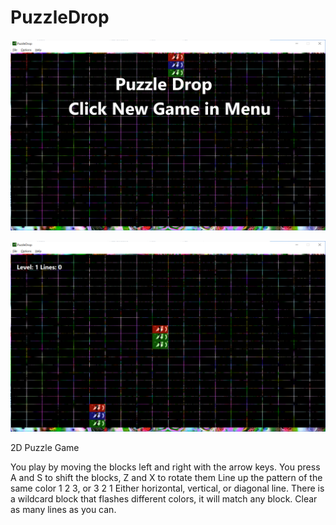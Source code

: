 # PuzzleDrop

![ScreenShot1](https://github.com/lostjared/PuzzleDrop/blob/main/screens/drop-ss1.png?raw=true "screenshot1")

![ScreenShot1](https://github.com/lostjared/PuzzleDrop/blob/main/screens/drop-ss2.png?raw=true "screenshot1")


2D Puzzle Game

You play by moving the blocks left and right with the arrow keys. You press A and S to shift the blocks, Z and X to rotate them Line up the pattern of the same color 1 2 3, or 3 2 1 Either horizontal, vertical, or diagonal line. There is a wildcard block that flashes different colors, it will match any block. Clear as many lines as you can.
